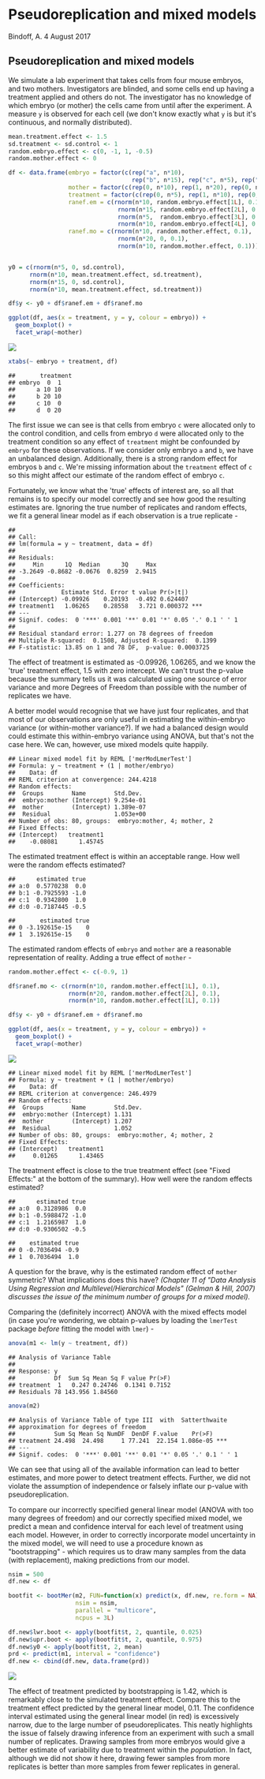 Pseudoreplication and mixed models
================
Bindoff, A.
4 August 2017

Pseudoreplication and mixed models
----------------------------------

We simulate a lab experiment that takes cells from four mouse embryos, and two mothers. Investigators are blinded, and some cells end up having a treatment applied and others do not. The investigator has no knowledge of which embryo (or mother) the cells came from until after the experiment. A measure `y` is observed for each cell (we don't know exactly what `y` is but it's continuous, and normally distributed).

``` r
mean.treatment.effect <- 1.5
sd.treatment <- sd.control <- 1
random.embryo.effect <- c(0, -1, 1, -0.5)
random.mother.effect <- 0

df <- data.frame(embryo = factor(c(rep("a", n*10),
                                   rep("b", n*15), rep("c", n*5), rep("d", n*10))),
                 mother = factor(c(rep(0, n*10), rep(1, n*20), rep(0, n*10))),
                 treatment = factor(c(rep(0, n*5), rep(1, n*10), rep(0, n*15), rep(1, n*10))),
                 ranef.em = c(rnorm(n*10, random.embryo.effect[1L], 0.1),
                               rnorm(n*15, random.embryo.effect[2L], 0.1),
                               rnorm(n*5,  random.embryo.effect[3L], 0.1),
                               rnorm(n*10, random.embryo.effect[4L], 0.1)),
                 ranef.mo = c(rnorm(n*10, random.mother.effect, 0.1),
                               rnorm(n*20, 0, 0.1),
                               rnorm(n*10, random.mother.effect, 0.1)))


y0 = c(rnorm(n*5, 0, sd.control),
      rnorm(n*10, mean.treatment.effect, sd.treatment),
      rnorm(n*15, 0, sd.control),
      rnorm(n*10, mean.treatment.effect, sd.treatment))

df$y <- y0 + df$ranef.em + df$ranef.mo

ggplot(df, aes(x = treatment, y = y, colour = embryo)) + 
  geom_boxplot() +
  facet_wrap(~mother)
```

![](pseudoreplication_files/figure-markdown_github/simulation-1.png)

``` r
xtabs(~ embryo + treatment, df)
```

    ##       treatment
    ## embryo  0  1
    ##      a 10 10
    ##      b 20 10
    ##      c 10  0
    ##      d  0 20

The first issue we can see is that cells from embryo `c` were allocated only to the control condition, and cells from embryo `d` were allocated only to the treatment condition so any effect of `treatment` might be confounded by `embryo` for these observations. If we consider only embryo `a` and `b`, we have an unbalanced design. Additionally, there is a strong random effect for embryos `b` and `c`. We're missing information about the `treatment` effect of `c` so this might affect our estimate of the random effect of embryo `c`.

Fortunately, we know what the 'true' effects of interest are, so all that remains is to specify our model correctly and see how good the resulting estimates are. Ignoring the true number of replicates and random effects, we fit a general linear model as if each observation is a true replicate -

    ## 
    ## Call:
    ## lm(formula = y ~ treatment, data = df)
    ## 
    ## Residuals:
    ##     Min      1Q  Median      3Q     Max 
    ## -3.2649 -0.8682 -0.0676  0.8259  2.9415 
    ## 
    ## Coefficients:
    ##             Estimate Std. Error t value Pr(>|t|)    
    ## (Intercept) -0.09926    0.20193  -0.492 0.624407    
    ## treatment1   1.06265    0.28558   3.721 0.000372 ***
    ## ---
    ## Signif. codes:  0 '***' 0.001 '**' 0.01 '*' 0.05 '.' 0.1 ' ' 1
    ## 
    ## Residual standard error: 1.277 on 78 degrees of freedom
    ## Multiple R-squared:  0.1508, Adjusted R-squared:  0.1399 
    ## F-statistic: 13.85 on 1 and 78 DF,  p-value: 0.0003725

The effect of treatment is estimated as -0.09926, 1.06265, and we know the 'true' treatment effect, 1.5 with zero intercept. We can't trust the p-value because the summary tells us it was calculated using one source of error variance and more Degrees of Freedom than possible with the number of replicates we have.

A better model would recognise that we have just four replicates, and that most of our observations are only useful in estimating the within-embryo variance (or within-mother variance?). If we had a balanced design would could estimate this within-embryo variance using ANOVA, but that's not the case here. We can, however, use mixed models quite happily.

    ## Linear mixed model fit by REML ['merModLmerTest']
    ## Formula: y ~ treatment + (1 | mother/embryo)
    ##    Data: df
    ## REML criterion at convergence: 244.4218
    ## Random effects:
    ##  Groups        Name        Std.Dev. 
    ##  embryo:mother (Intercept) 9.254e-01
    ##  mother        (Intercept) 1.389e-07
    ##  Residual                  1.053e+00
    ## Number of obs: 80, groups:  embryo:mother, 4; mother, 2
    ## Fixed Effects:
    ## (Intercept)   treatment1  
    ##    -0.08081      1.45745

The estimated treatment effect is within an acceptable range. How well were the random effects estimated?

    ##      estimated true
    ## a:0  0.5770238  0.0
    ## b:1 -0.7925593 -1.0
    ## c:1  0.9342800  1.0
    ## d:0 -0.7187445 -0.5

    ##       estimated true
    ## 0 -3.192615e-15    0
    ## 1  3.192615e-15    0

The estimated random effects of `embryo` and `mother` are a reasonable representation of reality. Adding a true effect of `mother` -

``` r
random.mother.effect <- c(-0.9, 1)

df$ranef.mo <- c(rnorm(n*10, random.mother.effect[1L], 0.1),
                 rnorm(n*20, random.mother.effect[2L], 0.1),
                 rnorm(n*10, random.mother.effect[1L], 0.1))

df$y <- y0 + df$ranef.em + df$ranef.mo

ggplot(df, aes(x = treatment, y = y, colour = embryo)) + 
  geom_boxplot() +
  facet_wrap(~mother)
```

![](pseudoreplication_files/figure-markdown_github/simulation2-1.png)

    ## Linear mixed model fit by REML ['merModLmerTest']
    ## Formula: y ~ treatment + (1 | mother/embryo)
    ##    Data: df
    ## REML criterion at convergence: 246.4979
    ## Random effects:
    ##  Groups        Name        Std.Dev.
    ##  embryo:mother (Intercept) 1.131   
    ##  mother        (Intercept) 1.207   
    ##  Residual                  1.052   
    ## Number of obs: 80, groups:  embryo:mother, 4; mother, 2
    ## Fixed Effects:
    ## (Intercept)   treatment1  
    ##     0.01265      1.43465

The treatment effect is close to the true treatment effect (see "Fixed Effects:" at the bottom of the summary). How well were the random effects estimated?

    ##      estimated true
    ## a:0  0.3128986  0.0
    ## b:1 -0.5988472 -1.0
    ## c:1  1.2165987  1.0
    ## d:0 -0.9306502 -0.5

    ##    estimated true
    ## 0 -0.7036494 -0.9
    ## 1  0.7036494  1.0

A question for the brave, why is the estimated random effect of `mother` symmetric? What implications does this have? *(Chapter 11 of "Data Analysis Using Regression and Multilevel/Hierarchical Models" (Gelman & Hill, 2007) discusses the issue of the minimum number of groups for a mixed model).*

Comparing the (definitely incorrect) ANOVA with the mixed effects model (in case you're wondering, we obtain p-values by loading the `lmerTest` package *before* fitting the model with `lmer`) -

``` r
anova(m1 <- lm(y ~ treatment, df))
```

    ## Analysis of Variance Table
    ## 
    ## Response: y
    ##           Df  Sum Sq Mean Sq F value Pr(>F)
    ## treatment  1   0.247 0.24746  0.1341 0.7152
    ## Residuals 78 143.956 1.84560

``` r
anova(m2)
```

    ## Analysis of Variance Table of type III  with  Satterthwaite 
    ## approximation for degrees of freedom
    ##           Sum Sq Mean Sq NumDF  DenDF F.value    Pr(>F)    
    ## treatment 24.498  24.498     1 77.241  22.154 1.086e-05 ***
    ## ---
    ## Signif. codes:  0 '***' 0.001 '**' 0.01 '*' 0.05 '.' 0.1 ' ' 1

We can see that using all of the available information can lead to better estimates, and more power to detect treatment effects. Further, we did not violate the assumption of independence or falsely inflate our p-value with pseudoreplication.

To compare our incorrectly specified general linear model (ANOVA with too many degrees of freedom) and our correctly specified mixed model, we predict a mean and confidence interval for each level of treatment using each model. However, in order to correctly incorporate model uncertainty in the mixed model, we will need to use a procedure known as "bootstrapping" - which requires us to draw many samples from the data (with replacement), making predictions from our model.

``` r
nsim = 500
df.new <- df

bootfit <- bootMer(m2, FUN=function(x) predict(x, df.new, re.form = NA),
                   nsim = nsim,
                   parallel = "multicore",
                   ncpus = 3L)

df.new$lwr.boot <- apply(bootfit$t, 2, quantile, 0.025)
df.new$upr.boot <- apply(bootfit$t, 2, quantile, 0.975)
df.new$y0 <- apply(bootfit$t, 2, mean)
prd <- predict(m1, interval = "confidence")
df.new <- cbind(df.new, data.frame(prd))
```

![](pseudoreplication_files/figure-markdown_github/unnamed-chunk-9-1.png)

The effect of treatment predicted by bootstrapping is 1.42, which is remarkably close to the simulated treatment effect. Compare this to the treatment effect predicted by the general linear model, 0.11. The confidence interval estimated using the general linear model (in red) is excessively narrow, due to the large number of pseudoreplicates. This neatly highlights the issue of falsely drawing inference from an experiment with such a small number of replicates. Drawing samples from more embryos would give a better estimate of variability due to treatment within the *population*. In fact, although we did not show it here, drawing fewer samples from more replicates is better than more samples from fewer replicates in general.
